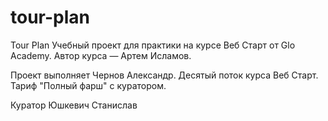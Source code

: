 # tour-plan

Tour Plan
Учебный проект для практики на курсе Веб Старт от Glo Academy. Автор курса — Артем Исламов.

Проект выполняет
Чернов Александр. Десятый поток курса Веб Старт. Тариф "Полный фарш" с куратором.

Куратор
Юшкевич Станислав
